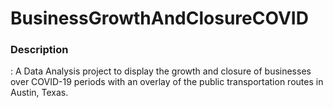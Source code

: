 # BusinessGrowthAndClosureCOVID
<h3>Description</h3>: A Data Analysis project to display the growth and closure of businesses over COVID-19 periods with an overlay of the public transportation routes in Austin, Texas.
